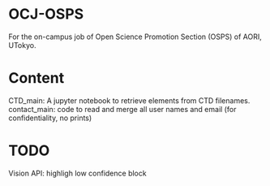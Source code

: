 # OCJ-OSPS
For the on-campus job of Open Science Promotion Section (OSPS) of AORI, UTokyo.

# Content
CTD_main: A jupyter notebook to retrieve elements from CTD filenames.
contact_main: code to read and merge all user names and email (for confidentiality, no prints)

# TODO
Vision API: highligh low confidence block 
